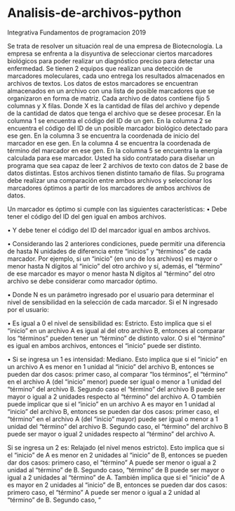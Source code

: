 # Analisis-de-archivos-python
Integrativa Fundamentos de programacion 2019 

Se trata de resolver un situación real de una empresa de Biotecnología. La empresa se enfrenta a la
disyuntiva de seleccionar ciertos marcadores biológicos para poder realizar un diagnóstico preciso para
detectar una enfermedad.
Se tienen 2 equipos que realizan una detección de marcadores moleculares, cada uno entrega los
resultados almacenados en archivos de textos. Los datos de estos marcadores se encuentran
almacenados en un archivo con una lista de posible marcadores que se organizaron en forma de matriz.
Cada archivo de datos contiene fijo 5 columnas y X filas. Donde X es la cantidad de filas del archivo y
depende de la cantidad de datos que tenga el archivo que se desee procesar. En la columna 1 se
encuentra el código del ID de un gen. En la columna 2 se encuentra el código del ID de un posible
marcador biológico detectado para ese gen. En la columna 3 se encuentra la coordenada de inicio del
marcador en ese gen. En la columna 4 se encuentra la coordenada de término del marcador en ese gen.
En la columna 5 se encuentra la energía calculada para ese marcador.
Usted ha sido contratado para diseñar un programa que sea capaz de leer 2 archivos de texto con datos
de 2 base de datos distintas. Estos archivos tienen distinto tamaño de filas. Su programa debe realizar
una comparación entre ambos archivos y seleccionar los marcadores óptimos a partir de los marcadores
de ambos archivos de datos.

Un marcador es óptimo si cumple con las siguientes características:
• Debe tener el código del ID del gen igual en ambos archivos.

• Y debe tener el código del ID del marcador igual en ambos archivos.

• Considerando las 2 anteriores condiciones, puede permitir una diferencia de hasta N unidades de
diferencia entre “inicios” y “términos” de cada marcador. Por ejemplo, si un “inicio” (en uno de
los archivos) es mayor o menor hasta N dígitos al “inicio” del otro archivo y sí, además, el
“término” de ese marcador es mayor o menor hasta N dígitos al “término” del otro archivo se
debe considerar como marcador óptimo.

• Donde N es un parámetro ingresado por el usuario para determinar el nivel de sensibilidad en la
selección de cada marcador. Si el N ingresado por el usuario:

• Es igual a 0 el nivel de sensibilidad es: Estricto.
Esto implica que si el “inicio” en un archivo A es igual al del otro archivo B, entonces al
comparar los “términos” pueden tener un “término” de distinto valor. O si el “término” es igual
en ambos archivos, entonces el “inicio” puede ser distinto.

• Si se ingresa un 1 es intensidad: Mediano.
Esto implica que si el “inicio” en un archivo A es menor en 1 unidad al “inicio” del archivo B,
entonces se pueden dar dos casos: primer caso, al comparar “los términos”, el “término” en el
archivo A (del “inicio” menor) puede ser igual o menor a 1 unidad del “término” del archivo B.
Segundo caso el “término” del archivo B puede ser mayor o igual a 2 unidades respecto al
“término” del archivo A.
O también puede implicar que si el “inicio” en un archivo A es mayor en 1 unidad al “inicio”
del archivo B, entonces se pueden dar dos casos: primer caso, el “término” en el archivo A (del
“inicio” mayor) puede ser igual o menor a 1 unidad del “término” del archivo B. Segundo caso,
el “término” del archivo B puede ser mayor o igual 2 unidades respecto al “término” del archivo
A.


Si se ingresa un 2 es: Relajado (el nivel menos estricto).
Esto implica que si el “inicio” de A es menor en 2 unidades al “inicio” de B, entonces se pueden
dar dos casos: primero caso, el “término” A puede ser menor o igual a 2 unidad al “término” de
B. Segundo caso, “término” de B puede ser mayor o igual a 2 unidades al “término” de A.
También implica que si el “inicio” de A es mayor en 2 unidades al “inicio” de B, entonces se
pueden dar dos casos: primero caso, el “término” A puede ser menor o igual a 2 unidad al
“término” de B. Segundo caso, “
